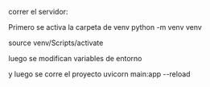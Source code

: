 correr el servidor:

Primero se activa la carpeta de venv
python -m venv venv

source venv/Scripts/activate

luego se modifican variables de entorno

y luego se corre el proyecto
uvicorn main:app --reload